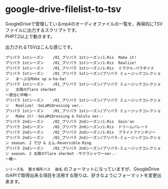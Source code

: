 # google-drive-filelist-to-tsv

GoogleDriveで管理しているmp4のオーディオファイルの一覧を、再帰的にTSVファイルに出力するスクリプトです。  
PHP7.2以上で動きます。  

出力されるTSVはこんな感じです。
```
プリパラ 1stシーズン	/01_プリパラ 1stシーズン/i☆Ris	Make it!
プリパラ 1stシーズン	/01_プリパラ 1stシーズン/i☆Ris	Realize!
プリパラ 1stシーズン	/01_プリパラ 1stシーズン/i☆Ris	ミラクル☆パラダイス
プリパラ 1stシーズン	/01_プリパラ 1stシーズン/プリパラ ミュージックコレクション	ま～ぶるMake up a-ha-ha!
プリパラ 1stシーズン	/01_プリパラ 1stシーズン/プリパラ ミュージックコレクション	太陽のflare sherbet
〜適当に中略〜
プリパラ 1stシーズン	/01_プリパラ 1stシーズン/プリパラ ミュージックコレクション	Realize! -SoLaMiDressing ver.-
プリパラ 1stシーズン	/01_プリパラ 1stシーズン/プリパラ ミュージックコレクション	Make it! -SoLaMiDressing & Falulu ver.-
プリパラ 2ndシーズン	/02_プリパラ 2ndシーズン/i☆Ris	Goin'on
プリパラ 2ndシーズン	/02_プリパラ 2ndシーズン/i☆Ris	ドリームパレード
プリパラ 2ndシーズン	/02_プリパラ 2ndシーズン/i☆Ris	ブライトファンタジー
プリパラ 2ndシーズン	/02_プリパラ 2ndシーズン/プリパラ☆ミュージックコレクション season. 2	でび & えん☆Reversible-Ring
プリパラ 2ndシーズン	/02_プリパラ 2ndシーズン/プリパラ☆ミュージックコレクション season. 2	太陽のflare sherbet -サクラシャワーver.-
〜略〜
```
`シリーズ名	置き場所パス	曲名` のフォーマットになっていますが、GoogleDriveのAPIで取得出来る項目を活用する限りは、好きなようにフォーマットを変更出来ます。